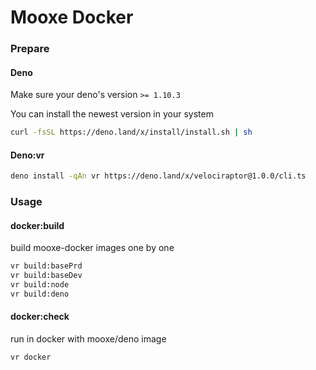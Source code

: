 # Mooxe Docker

### Prepare

#### Deno

Make sure your deno's version ```>= 1.10.3```

You can install the newest version in your system

```bash
curl -fsSL https://deno.land/x/install/install.sh | sh
```

#### Deno:vr

```bash
deno install -qAn vr https://deno.land/x/velociraptor@1.0.0/cli.ts
```

### Usage

#### docker:build

build mooxe-docker images one by one

```bash
vr build:basePrd
vr build:baseDev
vr build:node
vr build:deno
```

#### docker:check

run in docker with mooxe/deno image

```bash
vr docker
```
